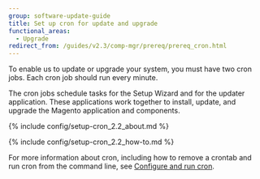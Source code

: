 ```yaml
---
group: software-update-guide
title: Set up cron for update and upgrade
functional_areas:
  - Upgrade
redirect_from: /guides/v2.3/comp-mgr/prereq/prereq_cron.html
---
```


To enable us to update or upgrade your system, you must have two cron jobs. Each cron job should run every minute.

The cron jobs schedule tasks for the Setup Wizard and for the updater application. These applications work together to install, update, and upgrade the Magento application and components.

{% include config/setup-cron_2.2_about.md %}

{% include config/setup-cron_2.2_how-to.md %}

For more information about cron, including how to remove a crontab and run cron from the command line, see [Configure and run cron]({{page.baseurl}}/configure/command-line/cron.html).

